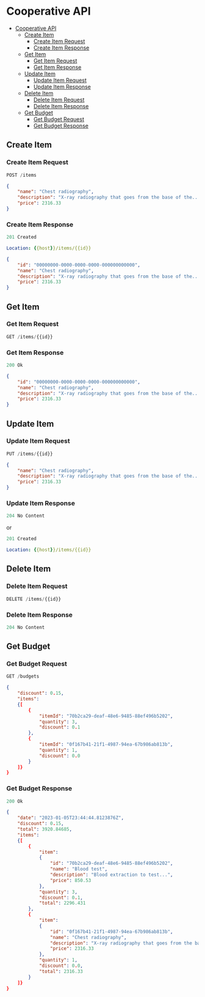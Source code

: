 # Cooperative API

- [Cooperative API](#buber-item-api)
  - [Create Item](#create-item)
    - [Create Item Request](#create-item-request)
    - [Create Item Response](#create-item-response)
  - [Get Item](#get-item)
    - [Get Item Request](#get-item-request)
    - [Get Item Response](#get-item-response)
  - [Update Item](#update-item)
    - [Update Item Request](#update-item-request)
    - [Update Item Response](#update-item-response)
  - [Delete Item](#delete-item)
    - [Delete Item Request](#delete-item-request)
    - [Delete Item Response](#delete-item-response)
  - [Get Budget](#get-budget)
    - [Get Budget Request](#get-budget-request)
    - [Get Budget Response](#get-budget-response)

## Create Item

### Create Item Request

```js
POST /items
```

```json
{
    "name": "Chest radiography",
    "description": "X-ray radiography that goes from the base of the...",
    "price": 2316.33
}
```

### Create Item Response

```js
201 Created
```

```yml
Location: {{host}}/items/{{id}}
```

```json
{
    "id": "00000000-0000-0000-0000-000000000000",
    "name": "Chest radiography",
    "description": "X-ray radiography that goes from the base of the...",
    "price": 2316.33
}
```

## Get Item

### Get Item Request

```js
GET /items/{{id}}
```

### Get Item Response

```js
200 Ok
```

```json
{
    "id": "00000000-0000-0000-0000-000000000000",
    "name": "Chest radiography",
    "description": "X-ray radiography that goes from the base of the...",
    "price": 2316.33
}
```

## Update Item

### Update Item Request

```js
PUT /items/{{id}}
```

```json
{
    "name": "Chest radiography",
    "description": "X-ray radiography that goes from the base of the...",
    "price": 2316.33
}
```

### Update Item Response

```js
204 No Content
```

or

```js
201 Created
```

```yml
Location: {{host}}/items/{{id}}
```

## Delete Item

### Delete Item Request

```js
DELETE /items/{{id}}
```

### Delete Item Response

```js
204 No Content
```

## Get Budget

### Get Budget Request

```js
GET /budgets
```

```json
{
    "discount": 0.15,
    "items":
    {[
        {
            "itemId": "70b2ca29-deaf-48e6-9485-88ef496b5202",
            "quantity": 3,
            "discount": 0.1
        },
        {
            "itemId": "0f167b41-21f1-4987-94ea-67b986ab813b",
            "quantity": 1,
            "discount": 0.0
        }
    ]}
}
```

### Get Budget Response

```js
200 Ok
```

```json
{
    "date": "2023-01-05T23:44:44.8123876Z",
    "discount": 0.15,
    "total": 3920.84685,
    "items":
    {[
        {
            "item": 
            {
                "id": "70b2ca29-deaf-48e6-9485-88ef496b5202",
                "name": "Blood test",
                "description": "Blood extraction to test...",
                "price": 850.53
            },
            "quantity": 3,
            "discount": 0.1,
            "total": 2296.431
        },
        {
            "item": 
            {
                "id": "0f167b41-21f1-4987-94ea-67b986ab813b",
                "name": "Chest radiography",
                "description": "X-ray radiography that goes from the base of the...",
                "price": 2316.33
            },
            "quantity": 1,
            "discount": 0.0,
            "total": 2316.33
        }
    ]}
}
```